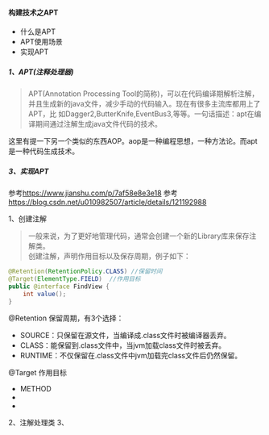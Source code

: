 #### 构建技术之APT

* 什么是APT
* APT使用场景  
* 实现APT

##### 1、APT(注释处理器)
> APT(Annotation Processing Tool的简称)，可以在代码编译期解析注解，并且生成新的java文件，减少手动的代码输入。现在有很多主流库都用上了APT，比
> 如Dagger2,ButterKnife,EventBus3,等等。一句话描述：apt在编译期间通过注解生成java文件代码的技术。

这里有提一下另一个类似的东西AOP。aop是一种编程思想，一种方法论。而apt是一种代码生成技术。


##### 3、实现APT
参考<https://www.jianshu.com/p/7af58e8e3e18>
参考<https://blog.csdn.net/u010982507/article/details/121192988>

1、创建注解
> 一般来说，为了更好地管理代码，通常会创建一个新的Library库来保存注解类。  
创建注解，声明作用目标以及保存周期，例子如下：
```java
@Retention(RetentionPolicy.CLASS) //保留时间
@Target(ElementType.FIELD)  //作用目标
public @interface FindView {
    int value();
}
```
@Retention 保留周期，有3个选择：
* SOURCE：只保留在源文件，当编译成.class文件时被编译器丢弃。
* CLASS：能保留到.class文件中，当jvm加载class文件时被丢弃。
* RUNTIME：不仅保留在.class文件中jvm加载完class文件后仍然保留。


@Target 作用目标
* METHOD
*
*

2、注解处理类
3、


